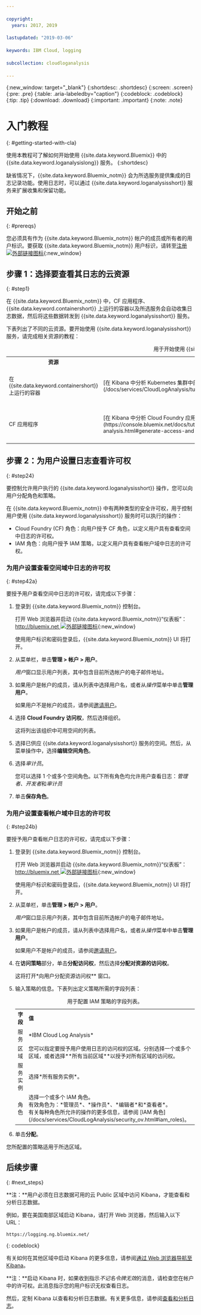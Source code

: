 ```yaml
---

copyright:
  years: 2017, 2019

lastupdated: "2019-03-06"

keywords: IBM Cloud, logging

subcollection: cloudloganalysis

---
```


{:new_window: target="_blank"}
{:shortdesc: .shortdesc}
{:screen: .screen}
{:pre: .pre}
{:table: .aria-labeledby="caption"}
{:codeblock: .codeblock}
{:tip: .tip}
{:download: .download}
{:important: .important}
{:note: .note}

# 入门教程
{: #getting-started-with-cla}

使用本教程可了解如何开始使用 {{site.data.keyword.Bluemix}} 中的 {{site.data.keyword.loganalysislong}} 服务。
{:shortdesc}

缺省情况下，{{site.data.keyword.Bluemix_notm}} 会为所选服务提供集成的日志记录功能。使用日志时，可以通过 {{site.data.keyword.loganalysisshort}} 服务来扩展收集和保留功能。

## 开始之前
{: #prereqs}

您必须具有作为 {{site.data.keyword.Bluemix_notm}} 帐户的成员或所有者的用户标识。要获取 {{site.data.keyword.Bluemix_notm}} 用户标识，请转至[注册 ![外部链接图标](../../icons/launch-glyph.svg "外部链接图标")](https://console.bluemix.net/registration/){:new_window}

## 步骤 1：选择要查看其日志的云资源
{: #step1}

在 {{site.data.keyword.Bluemix_notm}} 中，CF 应用程序、{{site.data.keyword.containershort}} 上运行的容器以及所选服务会自动收集日志数据，然后将这些数据转发到 {{site.data.keyword.loganalysisshort}} 服务。

下表列出了不同的云资源。要开始使用 {{site.data.keyword.loganalysisshort}} 服务，请完成相关资源的教程：

<table>
  <caption>用于开始使用 {{site.data.keyword.loganalysisshort}} 服务的教程</caption>
  <tr>
    <th>资源</th>
    <th>教程</th>
    <th>云环境</th>
    <th>场景</th>
  </tr>
  <tr>
    <td>在 {{site.data.keyword.containershort}} 上运行的容器</td>
    <td>[在 Kibana 中分析 Kubernetes 集群中部署的应用程序的日志](/docs/services/CloudLogAnalysis/tutorials/container_logs.html#container_logs)</td>
    <td>Public </br>Dedicated</td>
    <td>![在 Kubernetes 集群中部署的容器的高级别组件概览图](containers/images/containers_kube_logs.png "在 Kubernetes 集群中部署的容器的高级别组件概览图")</td>
  </tr>
  <tr>
    <td>CF 应用程序</td>
    <td>[在 Kibana 中分析 Cloud Foundry 应用程序的日志](https://console.bluemix.net/docs/tutorials/application-log-analysis.html#generate-access-and-analyze-application-logs)</td>
    <td>Public</td>
    <td>![{{site.data.keyword.Bluemix_notm}} 中 CF 应用程序日志记录的高级别视图](cfapps/images/cfapps_logs.png "{{site.data.keyword.Bluemix_notm}} 中 CF 应用程序日志记录的高级别视图")</td>
  </tr>
</table>




## 步骤 2：为用户设置日志查看许可权
{: #step24}

要控制允许用户执行的 {{site.data.keyword.loganalysisshort}} 操作，您可以向用户分配角色和策略。 

在 {{site.data.keyword.Bluemix_notm}} 中有两种类型的安全许可权，用于控制用户使用 {{site.data.keyword.loganalysisshort}} 服务时可以执行的操作：

* Cloud Foundry (CF) 角色：向用户授予 CF 角色，以定义用户具有查看空间中日志的许可权。
* IAM 角色：向用户授予 IAM 策略，以定义用户具有查看帐户域中日志的许可权。

### 为用户设置查看空间域中日志的许可权
{: #step42a}

要授予用户查看空间中日志的许可权，请完成以下步骤：

1. 登录到 {{site.data.keyword.Bluemix_notm}} 控制台。

    打开 Web 浏览器并启动 {{site.data.keyword.Bluemix_notm}}“仪表板”：[http://bluemix.net ![外部链接图标](../../icons/launch-glyph.svg "外部链接图标")](http://bluemix.net){:new_window}
	
	使用用户标识和密码登录后，{{site.data.keyword.Bluemix_notm}} UI 将打开。

2. 从菜单栏，单击**管理 > 帐户 > 用户**。 

    *用户*窗口显示用户列表，其中包含目前所选帐户的电子邮件地址。
	
3. 如果用户是帐户的成员，请从列表中选择用户名，或者从*操作*菜单中单击**管理用户**。

    如果用户不是帐户的成员，请参阅[邀请用户](/docs/iam/iamuserinv.html#iamuserinv)。

4. 选择 **Cloud Foundry 访问权**，然后选择组织。

    这将列出该组织中可用空间的列表。

5. 选择已供应 {{site.data.keyword.loganalysisshort}} 服务的空间。然后，从菜单操作中，选择**编辑空间角色**。

6. 选择*审计员*。 

    您可以选择 1 个或多个空间角色。以下所有角色均允许用户查看日志：*管理者*、*开发者*和*审计员*
	
7. 单击**保存角色**。



### 为用户设置查看帐户域中日志的许可权
{: #step24b}


要授予用户查看帐户日志的许可权，请完成以下步骤：

1. 登录到 {{site.data.keyword.Bluemix_notm}} 控制台。

    打开 Web 浏览器并启动 {{site.data.keyword.Bluemix_notm}}“仪表板”：[http://bluemix.net ![外部链接图标](../../../icons/launch-glyph.svg "外部链接图标")](http://bluemix.net){:new_window}
	
	使用用户标识和密码登录后，{{site.data.keyword.Bluemix_notm}} UI 将打开。

2. 从菜单栏，单击**管理 > 帐户 > 用户**。 

    *用户*窗口显示用户列表，其中包含目前所选帐户的电子邮件地址。
	
3. 如果用户是帐户的成员，请从列表中选择用户名，或者从*操作*菜单中单击**管理用户**。

    如果用户不是帐户的成员，请参阅[邀请用户](/docs/iam/iamuserinv.html#iamuserinv)。

4. 在**访问策略**部分，单击**分配访问权**，然后选择**分配对资源的访问权**。

    这将打开*向用户分配资源访问权** 窗口。

5. 输入策略的信息。下表列出定义策略所需的字段列表： 

    <table>
	  <caption>用于配置 IAM 策略的字段列表。</caption>
	  <tr>
	    <th>字段</th>
		<th>值</th>
	  </tr>
	  <tr>
	    <td>服务</td>
		<td>*IBM Cloud Log Analysis*</td>
	  </tr>	  
	  <tr>
	    <td>区域</td>
		<td>您可以指定要授予用户使用日志的访问权的区域。分别选择一个或多个区域，或者选择**所有当前区域**以授予对所有区域的访问权。</td>
	  </tr>
	  <tr>
	    <td>服务实例</td>
		<td>选择*所有服务实例*。</td>
	  </tr>
	  <tr>
	    <td>角色</td>
		<td>选择一个或多个 IAM 角色。<br>有效角色为：*管理员*、*操作员*、*编辑者*和*查看者*。<br>有关每种角色所允许的操作的更多信息，请参阅 [IAM 角色](/docs/services/CloudLogAnalysis/security_ov.html#iam_roles)。</td>
	  </tr>
     </table>
	
6. 单击**分配**。
	
您所配置的策略适用于所选区域。 


## 后续步骤 
{: #next_steps}

**注：**用户必须在日志数据可用的云 Public 区域中访问 Kibana，才能查看和分析日志数据。 

例如，要在美国南部区域启动 Kibana，请打开 Web 浏览器，然后输入以下 URL：

```
https://logging.ng.bluemix.net/
```
{: codeblock}


有关如何在其他区域中启动 Kibana 的更多信息，请参阅[通过 Web 浏览器导航至 Kibana](/docs/services/CloudLogAnalysis/kibana/launch.html#launch_Kibana_from_browser)。

**注：**启动 Kibana 时，如果收到指示*不记名令牌无效*的消息，请检查您在帐户中的许可权。此消息指示您的用户标识无权查看日志。

然后，定制 Kibana 以查看和分析日志数据。有关更多信息，请参阅[查看和分析日志](/docs/services/CloudLogAnalysis/kibana/analyzing_logs_Kibana.html#analyzing_logs_Kibana)。
    










